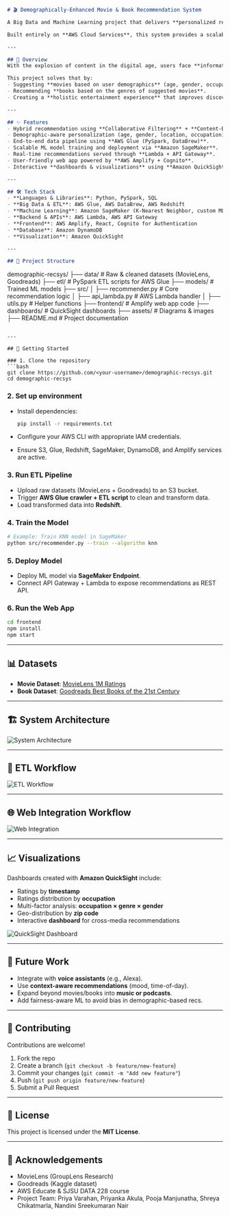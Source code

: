 
```markdown
# 🎬 Demographically-Enhanced Movie & Book Recommendation System

A Big Data and Machine Learning project that delivers **personalized recommendations** for movies and books by leveraging **user demographics** along with collaborative and content-based filtering techniques.  

Built entirely on **AWS Cloud Services**, this system provides a scalable, real-time solution that enhances user engagement by offering cross-media recommendations (movies → books).

---

## 📖 Overview
With the explosion of content in the digital age, users face **information overload**. Traditional recommendation systems often fail to incorporate **demographics** and rarely bridge across domains (e.g., movies and books).  

This project solves that by:  
- Suggesting **movies based on user demographics** (age, gender, occupation, location).  
- Recommending **books based on the genres of suggested movies**.  
- Creating a **holistic entertainment experience** that improves discoverability across media.

---

## ✨ Features
- Hybrid recommendation using **Collaborative Filtering** + **Content-Based Filtering**.  
- Demographic-aware personalization (age, gender, location, occupation).  
- End-to-end data pipeline using **AWS Glue (PySpark, DataBrew)**.  
- Scalable ML model training and deployment via **Amazon SageMaker**.  
- Real-time recommendations served through **Lambda + API Gateway**.  
- User-friendly web app powered by **AWS Amplify + Cognito**.  
- Interactive **dashboards & visualizations** using **Amazon QuickSight**.

---

## 🛠️ Tech Stack
- **Languages & Libraries**: Python, PySpark, SQL  
- **Big Data & ETL**: AWS Glue, AWS DataBrew, AWS Redshift  
- **Machine Learning**: Amazon SageMaker (K-Nearest Neighbor, custom ML)  
- **Backend & APIs**: AWS Lambda, AWS API Gateway  
- **Frontend**: AWS Amplify, React, Cognito for Authentication  
- **Database**: Amazon DynamoDB  
- **Visualization**: Amazon QuickSight  

---

## 📂 Project Structure
```

demographic-recsys/
├── data/                 # Raw & cleaned datasets (MovieLens, Goodreads)
├── etl/                  # PySpark ETL scripts for AWS Glue
├── models/               # Trained ML models
├── src/
│   ├── recommender.py    # Core recommendation logic
│   ├── api\_lambda.py     # AWS Lambda handler
│   ├── utils.py          # Helper functions
├── frontend/             # Amplify web app code
├── dashboards/           # QuickSight dashboards
├── assets/               # Diagrams & images
├── README.md             # Project documentation

````

---

## 🚀 Getting Started

### 1. Clone the repository
```bash
git clone https://github.com/<your-username>/demographic-recsys.git
cd demographic-recsys
````

### 2. Set up environment

* Install dependencies:

  ```bash
  pip install -r requirements.txt
  ```
* Configure your AWS CLI with appropriate IAM credentials.
* Ensure S3, Glue, Redshift, SageMaker, DynamoDB, and Amplify services are active.

### 3. Run ETL Pipeline

* Upload raw datasets (MovieLens + Goodreads) to an S3 bucket.
* Trigger **AWS Glue crawler + ETL script** to clean and transform data.
* Load transformed data into **Redshift**.

### 4. Train the Model

```bash
# Example: Train KNN model in SageMaker
python src/recommender.py --train --algorithm knn
```

### 5. Deploy Model

* Deploy ML model via **SageMaker Endpoint**.
* Connect API Gateway + Lambda to expose recommendations as REST API.

### 6. Run the Web App

```bash
cd frontend
npm install
npm start
```

---

## 📊 Datasets

* **Movie Dataset**: [MovieLens 1M Ratings](https://www.tensorflow.org/datasets/catalog/movie_lens#movie_lens1m-ratings)
* **Book Dataset**: [Goodreads Best Books of the 21st Century](https://www.kaggle.com/datasets/justinnguyen0x0x/best-books-of-the-21st-century-dataset)

---

## 🏗️ System Architecture

![System Architecture](assets/system_architecture.png)

---

## 🔄 ETL Workflow

![ETL Workflow](assets/etl_workflow.png)

---

## 🌐 Web Integration Workflow

![Web Integration](assets/web_integration.png)

---

## 📈 Visualizations

Dashboards created with **Amazon QuickSight** include:

* Ratings by **timestamp**
* Ratings distribution by **occupation**
* Multi-factor analysis: **occupation × genre × gender**
* Geo-distribution by **zip code**
* Interactive **dashboard** for cross-media recommendations

![QuickSight Dashboard](assets/dashboard.png)

---

## 🎯 Future Work

* Integrate with **voice assistants** (e.g., Alexa).
* Use **context-aware recommendations** (mood, time-of-day).
* Expand beyond movies/books into **music or podcasts**.
* Add fairness-aware ML to avoid bias in demographic-based recs.

---

## 🤝 Contributing

Contributions are welcome!

1. Fork the repo
2. Create a branch (`git checkout -b feature/new-feature`)
3. Commit your changes (`git commit -m "Add new feature"`)
4. Push (`git push origin feature/new-feature`)
5. Submit a Pull Request

---

## 📜 License

This project is licensed under the **MIT License**.

---

## 🙏 Acknowledgements

* MovieLens (GroupLens Research)
* Goodreads (Kaggle dataset)
* AWS Educate & SJSU DATA 228 course
* Project Team: Priya Varahan, Priyanka Akula, Pooja Manjunatha, Shreya Chikatmarla, Nandini Sreekumaran Nair

```

